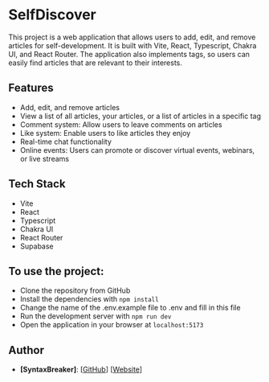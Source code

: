 # SelfDiscover

This project is a web application that allows users to add, edit, and remove articles for self-development. It is built with Vite, React, Typescript, Chakra UI, and React Router. The application also implements tags, so users can easily find articles that are relevant to their interests.

## Features

- Add, edit, and remove articles
- View a list of all articles, your articles, or a list of articles in a specific tag
- Comment system: Allow users to leave comments on articles
- Like system: Enable users to like articles they enjoy
- Real-time chat functionality
- Online events: Users can promote or discover virtual events, webinars, or live streams

## Tech Stack

- Vite
- React
- Typescript
- Chakra UI
- React Router
- Supabase

## To use the project:

- Clone the repository from GitHub
- Install the dependencies with `npm install`
- Change the name of the .env.example file to .env and fill in this file
- Run the development server with `npm run dev`
- Open the application in your browser at `localhost:5173`

## Author
- **[SyntaxBreaker]**: [[GitHub](https://www.github.com/SyntaxBreaker)] [[Website](https://syntaxbreaker.netlify.app)]
